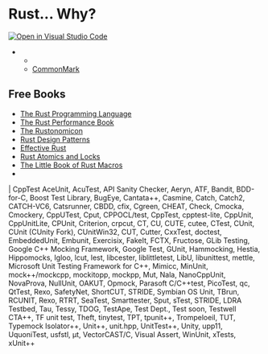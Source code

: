 # Rust... Why?

[![Open in Visual Studio Code](https://open.vscode.dev/badges/open-in-vscode.svg)](https://open.vscode.dev/yhatt/marp-cli-example)



* [marp]: https://marp.app/
  * [marp cli]: https://github.com/marp-team/marp-cli
  * [CommonMark](https://commonmark.org/)

## Free Books

* [The Rust Programming Language](https://doc.rust-lang.org/stable/book/)
* [The Rust Performance Book](https://nnethercote.github.io/perf-book/)
* [The Rustonomicon](https://doc.rust-lang.org/nightly/nomicon/)
* [Rust Design Patterns](https://rust-unofficial.github.io/patterns/)
* [Effective Rust](https://www.lurklurk.org/effective-rust/)
* [Rust Atomics and Locks](https://marabos.nl/atomics/foreword.html)
* [The Little Book of Rust Macros](https://danielkeep.github.io/tlborm/book/index.html)
* 



| CppTest
AceUnit, AcuTest, API Sanity Checker, Aeryn, ATF, Bandit, BDD-for-C, Boost Test Library, BugEye, Cantata++, Casmine, Catch, Catch2, CATCH-VC6, Catsrunner, CBDD, cfix, Cgreen, CHEAT, Check, Cmocka, Cmockery, CppUTest, Cput, CPPOCL/test, CppTest, cpptest-lite, CppUnit, CppUnitLite, CPUnit, Criterion, crpcut, CT, CU, CUTE, cutee, CTest, CUnit, CUnit (CUnity Fork), CUnitWin32, CUT, Cutter, CxxTest, doctest, EmbeddedUnit, Embunit, Exercisix, FakeIt, FCTX, Fructose, GLib Testing, Google C++ Mocking Framework, Google Test, GUnit, Hammocking, Hestia, Hippomocks, Igloo, lcut, lest, libcester, liblittletest, LibU, libunittest, mettle, Microsoft Unit Testing Framework for C++, Mimicc, MinUnit, mock++/mockcpp, mockitopp, mockpp, Mut, Nala, NanoCppUnit, NovaProva, NullUnit, OAKUT, Opmock, Parasoft C/C++test, PicoTest, qc, QtTest, Rexo, SafetyNet, ShortCUT, STRIDE, Symbian OS Unit, TBrun, RCUNIT, Rexo, RTRT, SeaTest, Smarttester, Sput, sTest, STRIDE, LDRA Testbed, Tau, Tessy, TDOG, TestApe, Test Dept., Test soon, Testwell CTA++, TF unit test, Theft, tinytest, TPT, tpunit++, Trompeloeil, TUT, Typemock Isolator++, Unit++, unit.hpp, UnitTest++, Unity, upp11, UquoniTest, usfstl, μt, VectorCAST/C, Visual Assert, WinUnit, xTests, xUnit++

